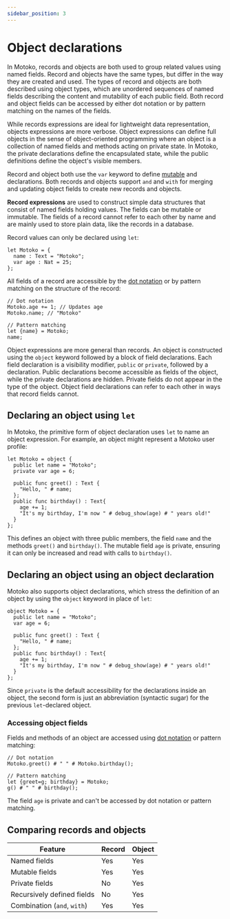 ```yaml
---
sidebar_position: 3
---
```


# Object declarations

In Motoko, records and objects are both used to group related values using named fields. Record and objects have the same types, but differ in the way they are created and used. The types of record and objects are both described using object types, which are unordered sequences of named fields describing the content and mutability of each public field. Both record and object fields can be accessed by either dot notation or by pattern matching on the names of the fields.

While records expressions are ideal for lightweight data representation, objects expressions are more verbose. Object expressions can define full objects in the sense of object-oriented programming where an object is a collection of named fields and methods acting on private state. In Motoko, the private declarations define the encapsulated state, while the public definitions define the object's visible members.

Record and object both use the `var` keyword to define [mutable](https://internetcomputer.org/docs/motoko/fundamentals/declarations/variable-declarations) and declarations. Both records and objects support `and` and `with` for merging and updating object fields to create new records and objects.

**Record expressions** are used to construct simple data structures that consist of named fields holding values. The fields can be mutable or immutable. The fields of a record cannot refer to each other by name and are mainly used to store plain data, like the records in a database.

Record values can only be declared using `let`:

```motoko name=record no-repl
let Motoko = {
  name : Text = "Motoko";
  var age : Nat = 25;
};
```

All fields of a record are accessible by the [dot notation](https://en.wikipedia.org/wiki/Object-oriented_programming) or by pattern matching on the structure of the record:

```motoko no-repl
// Dot notation
Motoko.age += 1; // Updates age
Motoko.name; // "Motoko"

// Pattern matching
let {name} = Motoko;
name;
```

Object expressions are more general than records. An object is constructed using the `object` keyword followed by a block of field declarations. Each field declaration is a visibility modifier, `public` or `private`, followed by a declaration. Public declarations become accessible as fields of the object, while the private declarations are hidden. Private fields do not appear in the type of the object. Object field declarations can refer to each other in ways that record fields cannot.

## Declaring an object using `let`

In Motoko, the primitive form of object declaration uses `let` to name an object expression. For example, an object might represent a Motoko user profile:

```motoko no-repl
let Motoko = object {
  public let name = "Motoko";
  private var age = 6;

  public func greet() : Text {
    "Hello, " # name;
  };
  public func birthday() : Text{
    age += 1;
    "It's my birthday, I'm now " # debug_show(age) # " years old!"
  }
};
```

This defines an object with three public members, the field `name` and the methods `greet()` and `birthday()`. The mutable field `age` is private, ensuring it can only be increased and read with calls to `birthday()`.

## Declaring an object using an object declaration

Motoko also supports object declarations, which stress the definition of an object by using the `object` keyword in place of `let`:

```motoko name=Object no-repl
object Motoko = {
  public let name = "Motoko";
  var age = 6;

  public func greet() : Text {
    "Hello, " # name;
  };
  public func birthday() : Text{
    age += 1;
    "It's my birthday, I'm now " # debug_show(age) # " years old!"
  }
};
```

Since `private` is the default accessibility for the declarations inside an object, the second form is just an abbreviation (syntactic sugar) for the previous `let`-declared object.

### Accessing object fields

Fields and methods of an object are accessed using [dot notation](https://en.wikipedia.org/wiki/Object-oriented_programming) or pattern matching:

```motoko no-repl
// Dot notation
Motoko.greet() # " " # Motoko.birthday();

// Pattern matching
let {greet=g; birthday} = Motoko;
g() # " " # birthday();
```

The field `age` is private and can't be accessed by dot notation or pattern matching.

## Comparing records and objects

| Feature | Record | Object |
|---------|--------|--------|
| Named fields | Yes | Yes |
| Mutable fields | Yes | Yes |
| Private fields | No | Yes |
| Recursively defined fields | No | Yes |
| Combination (`and`, `with`) | Yes | Yes |


